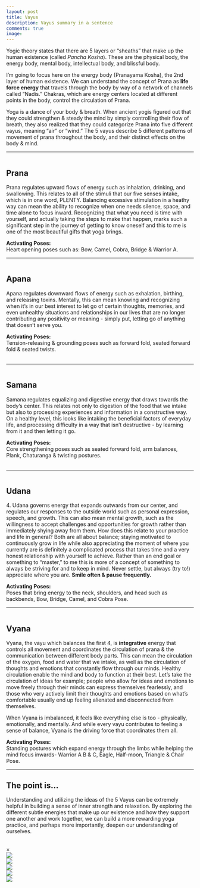 ```yaml
---
layout: post
title: Vayus
description: Vayus summary in a sentence
comments: true
image: 
---
```

<div>
    <p>
    Yogic theory states that there are 5 layers or “sheaths” that make up the human existence (called <i>Pancha Kosha</i>). These are the physical body, the energy body,  mental body, intellectual body, and blissful body.
    <p>
    I’m going to focus here on the energy body (Pranayama Kosha), the 2nd layer of human existence. We can understand the concept of Prana as <b>life force energy</b> that travels through the body by way of a network of channels called “Nadis.” Chakras, which are energy centers located at different points in the body, control the circulation of Prana. 
    <p>
    Yoga is a dance of your body & breath. When ancient yogis figured out that they could strengthen & steady the mind by simply controlling their flow of breath, they also realized that they could categorize Prana into five different vayus, meaning “air” or “wind.” The 5 vayus describe 5 different patterns of movement of prana throughout the body, and their distinct effects on the body & mind.
    <hr />

<div>
    <span class="image right hover-img"><img onclick="openModal();currentSlide(1)" src="{% link assets/images/vayus_prana.JPG %}" alt="" /></span>
    <h2>Prana</h2>
    <p>
    Prana regulates upward flows of energy such as inhalation, drinking, and swallowing. This relates to all of the stimuli that our five senses intake, which is in one word, PLENTY. Balancing excessive stimulation in a heathy way can mean the ability to recognize when one needs silence, space, and time alone to focus inward. Recognizing that what you need is time with yourself, and actually taking the steps to make that happen, marks such a significant step in the journey of getting to know oneself and this to me is one of the most beautiful gifts that yoga brings.
    <p>
    <b>Activating Poses:</b> <br />
    Heart opening poses such as: Bow, Camel, Cobra, Bridge & Warrior A.
    <br />
    <hr />

<div>
    <span class="image left hover-img"><img onclick="openModal();currentSlide(2)" src="{% link assets/images/vayus_apana.JPG %}" alt="" /></span>
    <h2>Apana</h2>
    <p>
    Apana regulates downward flows of energy such as exhalation, birthing, and releasing toxins. Mentally, this can mean knowing and recognizing when it’s in our best interest to let go of certain thoughts, memories, and even unhealthy situations and relationships in our lives that are no longer contributing any positivity or meaning  - simply put, letting go of anything that doesn’t serve you.
    <p>
    <b>Activating Poses:</b> <br />
    Tension-releasing & grounding poses such as forward fold, seated forward fold & seated twists.
    <br />
    <br />
    <hr />

<div>
    <span class="image right hover-img"><img onclick="openModal();currentSlide(3)" src="{% link assets/images/vayus_samana.JPG %}" alt="" /></span>
    <h2>Samana</h2>
    <p>
    Samana regulates equalizing and digestive energy that draws towards the body’s center.  This relates not only to digestion of the food that we intake but also to processing experiences and information in a constructive way. On a healthy level, this looks like intaking the beneficial factors of everyday life, and processing difficulty in a way that isn’t destructive - by learning from it and then letting it go.
    <p>
    <b>Activating Poses:</b> <br />
    Core strengthening poses such as seated forward fold, arm balances, Plank, Chaturanga & twisting postures.
    <br />
    <br />
    <hr />

<div>
    <span class="image left hover-img"><img onclick="openModal();currentSlide(4)" src="{% link assets/images/vayus_udana.JPG %}" alt="" /></span>
    <h2>Udana</h2>
    <p>
    4.	Udana governs energy that expands outwards from our center, and regulates our responses to the outside world such as personal expression, speech, and growth. This can also mean mental growth, such as the willingness to accept challenges and opportunities for growth rather than immediately shying away from them. How does this relate to your practice and life in general? Both are all about balance; staying motivated to continuously grow in life while also appreciating the moment of where you currently are is definitely a complicated process that takes time and a very honest relationship with yourself to achieve. Rather than an end goal or something to “master,” to me this is more of a concept of something to always be striving for and to keep in mind. Never settle, but always (try to!) appreciate where you are. <b>Smile often & pause frequently.</b>
    <p>
    <b>Activating Poses:</b> <br />
    Poses that bring energy to the neck, shoulders, and head such as backbends, Bow, Bridge, Camel, and Cobra Pose.
    <hr />

<div>
    <span class="image right hover-img"><img onclick="openModal();currentSlide(5)" src="{% link assets/images/vayus_vyana.JPG %}" alt="" /></span>
    <h2>Vyana</h2>
    <p>
    Vyana, the vayu which balances the first 4, is <b>integrative</b> energy that controls all movement and coordinates the circulation of prana & the communication between different body parts. This can mean the circulation of the oxygen, food and water that we intake, as well as the circulation of thoughts and emotions that constantly flow through our minds. Healthy circulation enable the mind and body to function at their best. Let’s take the circulation of ideas for example; people who allow for ideas and emotions to move freely through their minds can express themselves fearlessly, and those who very actively limit their thoughts and emotions based on what’s comfortable usually end up feeling alienated and disconnected from themselves. 
    <p>
    When Vyana is imbalanced, it feels like everything else is too - physically, emotionally, and mentally. And while every vayu contributes to feeling a sense of balance, Vyana is the driving force that coordinates them all. 
    <p>
    <b>Activating Poses:</b> <br />
    Standing postures which expand energy through the limbs while helping the mind focus inwards- Warrior A B & C, Eagle, Half-moon, Triangle & Chair Pose.
    <hr />

<div>
    <h2>The point is...</h2>
    <p>
    Understanding and utilizing the ideas of the 5 Vayus can be extremely helpful in building a sense of inner strength and relaxation. By exploring the different subtle energies that make up our existence and how they support one another and work together, we can build a more rewarding yoga practice, and perhaps more importantly, deepen our understanding of ourselves. 
    <br />
    <br />


<!-- The Modal/Lightbox -->
<div id="slideModal" class="slide-modal">
	<!-- The Close button -->
	<span class="close" onclick="closeModal()">&times;</span>
	<!-- Modal content -->
	<div class="modal-content">
		<!-- The slides\images -->
		<div class="mySlides">
			<img class="popImage" src="{% link assets/images/vayus_prana.JPG %}">
		</div>
		<div class="mySlides">
			<img class="popImage" src="{% link assets/images/vayus_apana.JPG %}">
		</div>
		<div class="mySlides">
			<img class="popImage" src="{% link assets/images/vayus_samana.JPG %}">
		</div>
		<div class="mySlides">
			<img class="popImage" src="{% link assets/images/vayus_udana.JPG %}">
		</div>
		<div class="mySlides">
			<img class="popImage" src="{% link assets/images/vayus_vyana.JPG %}">
		</div>
  	</div>
</div>

<!-- Calling the JavaScript code -->
<script src="{{ '/assets/js/gallery.js' | relative_url }}"></script>

